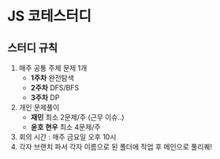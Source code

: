 # JS 코테스터디

## 스터디 규칙
1. 매주 공통 주제 문제 1개
   * <b>1주차</b> 완전탐색
   * <b>2주차</b> DFS/BFS
   * <b>3주차</b> DP
2. 개인 문제풀이
     - <b>재민</b> 최소 2문제/주 (근무 이슈..)
     - <b>윤호 현우</b> 최소 4문제/주
3. 회의 시간 : 매주 금요일 오후 10시 
4. 각자 브랜치 파서 각자 이름으로 된 폴더에 작업 후 메인으로 풀리퀘!
